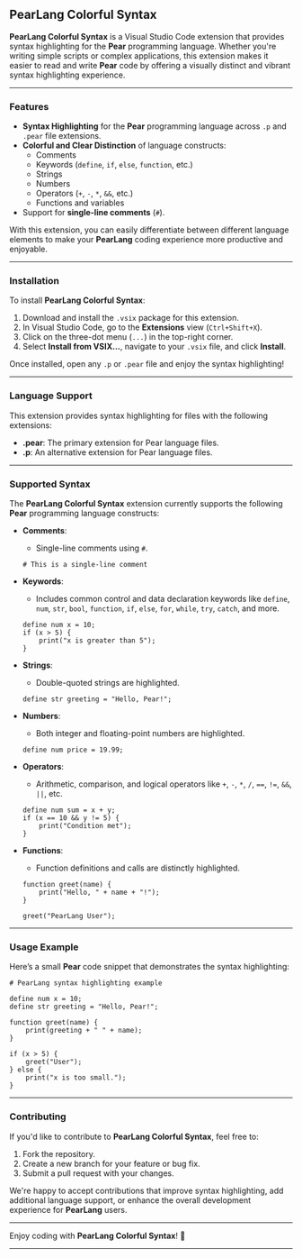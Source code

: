 ## PearLang Colorful Syntax

**PearLang Colorful Syntax** is a Visual Studio Code extension that provides syntax highlighting for the **Pear** programming language. Whether you're writing simple scripts or complex applications, this extension makes it easier to read and write **Pear** code by offering a visually distinct and vibrant syntax highlighting experience.

---

### Features

- **Syntax Highlighting** for the **Pear** programming language across `.p` and `.pear` file extensions.
- **Colorful and Clear Distinction** of language constructs:
  - Comments
  - Keywords (`define`, `if`, `else`, `function`, etc.)
  - Strings
  - Numbers
  - Operators (`+`, `-`, `*`, `&&`, etc.)
  - Functions and variables
- Support for **single-line comments** (`#`).

With this extension, you can easily differentiate between different language elements to make your **PearLang** coding experience more productive and enjoyable.

---

### Installation

To install **PearLang Colorful Syntax**:

1. Download and install the `.vsix` package for this extension.
2. In Visual Studio Code, go to the **Extensions** view (`Ctrl+Shift+X`).
3. Click on the three-dot menu (`...`) in the top-right corner.
4. Select **Install from VSIX...**, navigate to your `.vsix` file, and click **Install**.

Once installed, open any `.p` or `.pear` file and enjoy the syntax highlighting!

---

### Language Support

This extension provides syntax highlighting for files with the following extensions:

- **.pear**: The primary extension for Pear language files.
- **.p**: An alternative extension for Pear language files.

---

### Supported Syntax

The **PearLang Colorful Syntax** extension currently supports the following **Pear** programming language constructs:

- **Comments**: 
  - Single-line comments using `#`.

  ```pear
  # This is a single-line comment
  ```

- **Keywords**: 
  - Includes common control and data declaration keywords like `define`, `num`, `str`, `bool`, `function`, `if`, `else`, `for`, `while`, `try`, `catch`, and more.

  ```pear
  define num x = 10;
  if (x > 5) {
      print("x is greater than 5");
  }
  ```

- **Strings**: 
  - Double-quoted strings are highlighted.

  ```pear
  define str greeting = "Hello, Pear!";
  ```

- **Numbers**: 
  - Both integer and floating-point numbers are highlighted.

  ```pear
  define num price = 19.99;
  ```

- **Operators**: 
  - Arithmetic, comparison, and logical operators like `+`, `-`, `*`, `/`, `==`, `!=`, `&&`, `||`, etc.

  ```pear
  define num sum = x + y;
  if (x == 10 && y != 5) {
      print("Condition met");
  }
  ```

- **Functions**: 
  - Function definitions and calls are distinctly highlighted.

  ```pear
  function greet(name) {
      print("Hello, " + name + "!");
  }

  greet("PearLang User");
  ```

---

### Usage Example

Here’s a small **Pear** code snippet that demonstrates the syntax highlighting:

```pear
# PearLang syntax highlighting example

define num x = 10;
define str greeting = "Hello, Pear!";

function greet(name) {
    print(greeting + " " + name);
}

if (x > 5) {
    greet("User");
} else {
    print("x is too small.");
}
```

---

### Contributing

If you'd like to contribute to **PearLang Colorful Syntax**, feel free to:

1. Fork the repository.
2. Create a new branch for your feature or bug fix.
3. Submit a pull request with your changes.

We're happy to accept contributions that improve syntax highlighting, add additional language support, or enhance the overall development experience for **PearLang** users.

---

Enjoy coding with **PearLang Colorful Syntax**! 🍐

---

